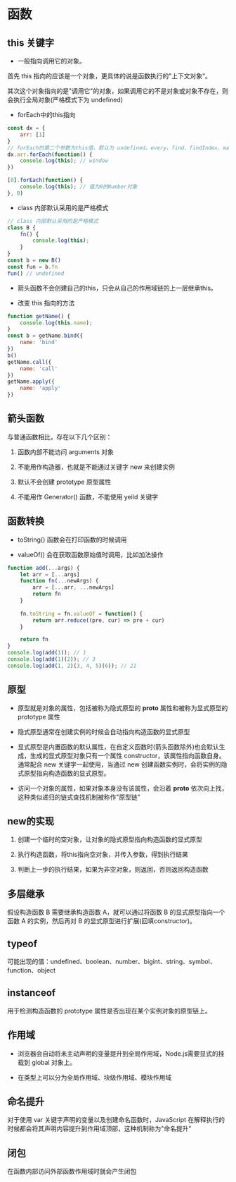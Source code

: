 # 函数

## this 关键字

- 一般指向调用它的对象。

首先 this 指向的应该是一个对象，更具体的说是函数执行的"上下文对象"。

其次这个对象指向的是"调用它"的对象，如果调用它的不是对象或对象不存在，则会执行全局对象(严格模式下为 undefined)

- forEach中的this指向

```js
const dx = {
    arr: [1]
}
// forEach的第二个参数为this值，默认为 undefined。every、find、findIndex、map、some也是如此
dx.arr.forEach(function() {
    console.log(this); // window
})

[0].forEach(function() {
    console.log(this); // 值为0的Number对象
}, 0)
```

- class 内部默认采用的是严格模式

```js
// class 内部默认采用的是严格模式
class B {
    fn() {
        console.log(this);
    }
}
const b = new B()
const fun = b.fn
fun() // undefined
```

- 箭头函数不会创建自己的this，只会从自己的作用域链的上一层继承this。

- 改变 this 指向的方法

```js
function getName() {
    console.log(this.name);
}
const b = getName.bind({
    name: 'bind'
})
b()
getName.call({
    name: 'call'
})
getName.apply({
    name: 'apply'
})
```

## 箭头函数

与普通函数相比，存在以下几个区别：

1. 函数内部不能访问 arguments 对象

2. 不能用作构造器，也就是不能通过关键字 new 来创建实例

3. 默认不会创建 prototype 原型属性

4. 不能用作 Generator() 函数，不能使用 yeild 关键字

## 函数转换

- toString() 函数会在打印函数的时候调用

- valueOf() 会在获取函数原始值时调用，比如加法操作

```js
function add(...args) {
    let arr = [...args]
    function fn(...newArgs) {
        arr = [...arr, ...newArgs]
        return fn
    }
    
    fn.toString = fn.valueOf = function() {
        return arr.reduce((pre, cur) => pre + cur)
    }

    return fn
}
console.log(add(1)); // 1
console.log(add(1)(2)); // 3
console.log(add(1, 2)(3, 4, 5)(6)); // 21
```

## 原型

- 原型就是对象的属性，包括被称为隐式原型的 __proto__ 属性和被称为显式原型的 prototype 属性

- 隐式原型通常在创建实例的时候会自动指向构造函数的显式原型

- 显式原型是内置函数的默认属性，在自定义函数时(箭头函数除外)也会默认生成，生成的显式原型对象只有一个属性 constructor，该属性指向函数自身。通常配合 new 关键字一起使用，当通过 new 创建函数实例时，会将实例的隐式原型指向构造函数的显式原型。

- 访问一个对象的属性，如果对象本身没有该属性，会沿着 __proto__ 依次向上找，这种类似递归的链式查找机制被称作"原型链"

## new的实现

1. 创建一个临时的空对象，让对象的隐式原型指向构造函数的显式原型

2. 执行构造函数，将this指向空对象，并传入参数，得到执行结果

3. 判断上一步的执行结果，如果为非空对象，则返回，否则返回构造函数

## 多层继承

假设构造函数 B 需要继承构造函数 A，就可以通过将函数 B 的显式原型指向一个函数 A 的实例，然后再对 B 的显式原型进行扩展(回填constructor)。

## typeof

可能出现的值：undefined、boolean、number、bigint、string、symbol、function、object

## instanceof

用于检测构造函数的 prototype 属性是否出现在某个实例对象的原型链上。

## 作用域

- 浏览器会自动将未主动声明的变量提升到全局作用域，Node.js需要显式的挂载到 global 对象上。

- 在类型上可以分为全局作用域、块级作用域、模块作用域

## 命名提升

对于使用 var 关键字声明的变量以及创建命名函数时，JavaScript 在解释执行的时候都会将其声明内容提升到作用域顶部，这种机制称为"命名提升"

## 闭包

在函数内部访问外部函数作用域时就会产生闭包